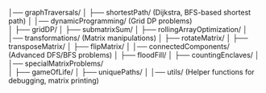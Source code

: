 │── graphTraversals/
│   ├── shortestPath/  (Dijkstra, BFS-based shortest path)
│
│── dynamicProgramming/  (Grid DP problems)  
│   ├── gridDP/
│   ├── submatrixSum/
│   ├── rollingArrayOptimization/
│
│── transformations/  (Matrix manipulations)
│   ├── rotateMatrix/
│   ├── transposeMatrix/
│   ├── flipMatrix/
│
│── connectedComponents/  (Advanced DFS/BFS problems)
│   ├── floodFill/
│   ├── countingEnclaves/
│
│── specialMatrixProblems/  
│   ├── gameOfLife/
│   ├── uniquePaths/
│
│── utils/  (Helper functions for debugging, matrix printing)
